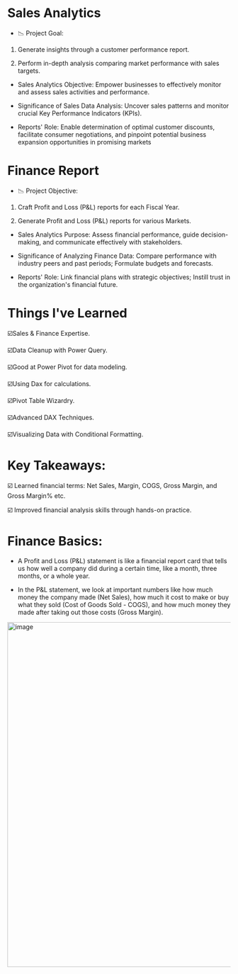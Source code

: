 # Sales Analytics
   
   * 📉 Project Goal:

1. Generate insights through a customer performance report.

2. Perform in-depth analysis comparing market performance with sales targets.

* Sales Analytics Objective: Empower businesses to effectively monitor and assess sales activities and performance.

* Significance of Sales Data Analysis: Uncover sales patterns and monitor crucial Key Performance Indicators (KPIs).

* Reports' Role: Enable determination of optimal customer discounts, facilitate consumer negotiations, and pinpoint potential business expansion opportunities in promising markets
# Finance Report


 * 📉 Project Objective:

1. Craft Profit and Loss (P&L) reports for each Fiscal Year.

2. Generate Profit and Loss (P&L) reports for various Markets.

* Sales Analytics Purpose: Assess financial performance, guide decision-making, and communicate effectively with stakeholders.

* Significance of Analyzing Finance Data: Compare performance with industry peers and past periods; Formulate budgets and forecasts.

* Reports' Role: Link financial plans with strategic objectives; Instill trust in the organization's financial future.
# Things I've Learned

  
☑️Sales & Finance Expertise.

☑️Data Cleanup with Power Query.

☑️Good at Power Pivot for data modeling.

☑️Using Dax for calculations.

☑️Pivot Table Wizardry.

☑️Advanced DAX Techniques.

☑️Visualizing Data with Conditional Formatting.

# Key Takeaways:
☑️ Learned financial terms: Net Sales, Margin, COGS, Gross Margin, and Gross Margin% etc.

☑️ Improved financial analysis skills through hands-on practice.


# Finance Basics:

* A Profit and Loss (P&L) statement is like a financial report card that tells us how well a company did during a certain time, like a month, three months, or a whole year.

* In the P&L statement, we look at important numbers like how much money the company made (Net Sales), how much it cost to make or buy what they sold (Cost of Goods Sold - COGS), and how much money they made after taking out those costs (Gross Margin).


<img width="779" alt="image" src="https://github.com/palak01/Excel-Sales-and-Finance-Report-/assets/23546595/3c2713d1-c9a7-4a2f-9c62-0437d993acaa">


